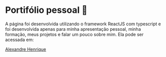 # Portifólio pessoal 📓

<p>A página foi desenvolvida utilizando o framework ReactJS com typescript e foi desenvolvida apenas para minha apresentação pessoal, minha formação, meus projetos e falar um pouco sobre mim. Ela pode ser acessada em:</p> 

[Alexandre Henrique](https://portfolio-ts.vercel.app/)